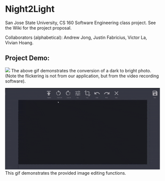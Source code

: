 # Night2Light
San Jose State University, CS 160 Software Engineering class project. See the Wiki for the project proposal.

Collaborators (alphabetical): Andrew Jong, Justin Fabricius, Victor La, Vivian Hoang.

## Project Demo:  
![](conversion_demo.gif)
The above gif demonstrates the conversion of a dark to bright photo. (Note the flickering is not from our application, but from the video recording software).

![](edit_demo.gif)
This gif demonstrates the provided image editing functions.
